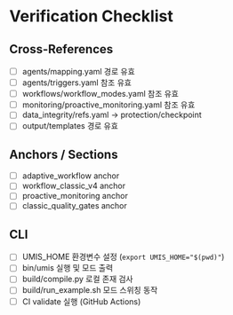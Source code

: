 # Verification Checklist

## Cross-References
- [ ] agents/mapping.yaml 경로 유효
- [ ] agents/triggers.yaml 참조 유효
- [ ] workflows/workflow_modes.yaml 참조 유효
- [ ] monitoring/proactive_monitoring.yaml 참조 유효
- [ ] data_integrity/refs.yaml → protection/checkpoint
- [ ] output/templates 경로 유효

## Anchors / Sections
- [ ] adaptive_workflow anchor
- [ ] workflow_classic_v4 anchor
- [ ] proactive_monitoring anchor
- [ ] classic_quality_gates anchor

## CLI
- [ ] UMIS_HOME 환경변수 설정 (`export UMIS_HOME="$(pwd)"`)
- [ ] bin/umis 실행 및 모드 출력
- [ ] build/compile.py 로컬 존재 검사
- [ ] build/run_example.sh 모드 스위칭 동작
- [ ] CI validate 실행 (GitHub Actions)
